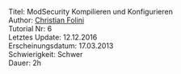 Titel: ModSecurity Kompilieren und Konfigurieren  
Author: <a href="mailto:christian.folini@netnea.com">Christian Folini</a>  
Tutorial Nr: 6  
Letztes Update: 12.12.2016  
Erscheinungsdatum: 17.03.2013  
Schwierigkeit: Schwer  
Dauer: 2h  
